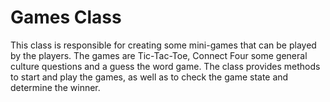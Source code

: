 # Games Class

This class is responsible for creating some mini-games that can be played by the players.
The games are Tic-Tac-Toe, Connect Four some general culture questions and a guess the word game.
The class provides methods to start and play the games, as well as to check the game state and determine the winner.
